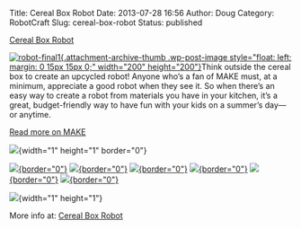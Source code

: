 Title: Cereal Box Robot
Date: 2013-07-28 16:56
Author: Doug
Category: RobotCraft
Slug: cereal-box-robot
Status: published

[Cereal Box Robot](http://makezine.com/projects/cereal-box-robot/#comments)

[![robot-final1](http://makezineblog.files.wordpress.com/2013/07/robot-final1.jpg?w=200&h=200&crop=1){.attachment-archive-thumb .wp-post-image style="float: left; margin: 0 15px 15px 0;" width="200" height="200"}](http://makezine.com/projects/cereal-box-robot/)Think outside the cereal box to create an upcycled robot! Anyone who’s a fan of MAKE must, at a minimum, appreciate a good robot when they see it. So when there’s an easy way to create a robot from materials you have in your kitchen, it’s a great, budget-friendly way to have fun with your kids on a summer’s day—or anytime.

[Read more on MAKE](http://makezine.com/projects/cereal-box-robot/)

![](http://stats.wordpress.com/b.gif?host=makezine.com&blog=30206320&post=324111&subd=makezineblog&ref=&feed=1){width="1" height="1" border="0"}

[![](http://feeds.feedburner.com/~ff/makezineonline?d=yIl2AUoC8zA){border="0"}](http://feeds.feedburner.com/~ff/makezineonline?a=PvCn_cVdOe8:TdhSjP0U3_U:yIl2AUoC8zA) [![](http://feeds.feedburner.com/~ff/makezineonline?i=PvCn_cVdOe8:TdhSjP0U3_U:D7DqB2pKExk){border="0"}](http://feeds.feedburner.com/~ff/makezineonline?a=PvCn_cVdOe8:TdhSjP0U3_U:D7DqB2pKExk) [![](http://feeds.feedburner.com/~ff/makezineonline?d=I9og5sOYxJI){border="0"}](http://feeds.feedburner.com/~ff/makezineonline?a=PvCn_cVdOe8:TdhSjP0U3_U:I9og5sOYxJI) [![](http://feeds.feedburner.com/~ff/makezineonline?i=PvCn_cVdOe8:TdhSjP0U3_U:V_sGLiPBpWU){border="0"}](http://feeds.feedburner.com/~ff/makezineonline?a=PvCn_cVdOe8:TdhSjP0U3_U:V_sGLiPBpWU) [![](http://feeds.feedburner.com/~ff/makezineonline?d=qj6IDK7rITs){border="0"}](http://feeds.feedburner.com/~ff/makezineonline?a=PvCn_cVdOe8:TdhSjP0U3_U:qj6IDK7rITs) [![](http://feeds.feedburner.com/~ff/makezineonline?i=PvCn_cVdOe8:TdhSjP0U3_U:-BTjWOF_DHI){border="0"}](http://feeds.feedburner.com/~ff/makezineonline?a=PvCn_cVdOe8:TdhSjP0U3_U:-BTjWOF_DHI)

![](http://feeds.feedburner.com/~r/makezineonline/~4/PvCn_cVdOe8){width="1" height="1"}

More info at: [Cereal Box Robot](http://makezine.com/projects/cereal-box-robot/#comments)
